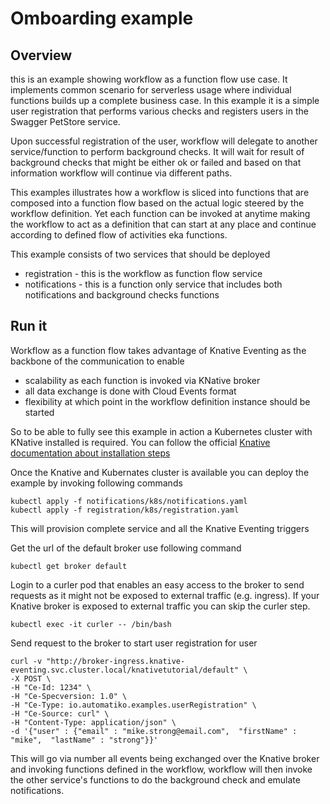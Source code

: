 # Omboarding example

## Overview 

this is an example showing workflow as a function flow use case. It implements common scenario for serverless usage where 
individual functions builds up a complete business case. In this example it is a simple user registration
that performs various checks and registers users in the Swagger PetStore service.

Upon successful registration of the user, workflow will delegate to another service/function to perform background checks.
It will wait for result of background checks that might be either ok or failed and based on that information 
workflow will continue via different paths.

This examples illustrates how a workflow is sliced into functions that are composed into a function flow based on
the actual logic steered by the workflow definition. Yet each function can be invoked at anytime making the workflow to
act as a definition that can start at any place and continue according to defined flow of activities eka functions.

This example consists of two services that should be deployed

- registration - this is the workflow as function flow service
- notifications - this is a function only service that includes both notifications and background checks functions

## Run it

Workflow as a function flow takes advantage of Knative Eventing as the backbone of the communication to enable

- scalability as each function is invoked via KNative broker
- all data exchange is done with Cloud Events format
- flexibility at which point in the workflow definition instance should be started

So to be able to fully see this example in action a Kubernetes cluster with KNative installed is required. You can follow the
official [Knative documentation about installation steps](https://knative.dev/docs/install/)

Once the Knative and Kubernates cluster is available you can deploy the example by invoking following commands

```
kubectl apply -f notifications/k8s/notifications.yaml
kubectl apply -f registration/k8s/registration.yaml
```

This will provision complete service and all the Knative Eventing triggers


Get the url of the default broker use following command

```
kubectl get broker default
```


Login to a curler pod that enables an easy access to the broker to send requests as it might not be exposed to 
external traffic (e.g. ingress). If your Knative broker is exposed to external traffic you can skip the curler step.

```
kubectl exec -it curler -- /bin/bash
```

Send request to the broker to start user registration for user

```
curl -v "http://broker-ingress.knative-eventing.svc.cluster.local/knativetutorial/default" \
-X POST \
-H "Ce-Id: 1234" \
-H "Ce-Specversion: 1.0" \
-H "Ce-Type: io.automatiko.examples.userRegistration" \
-H "Ce-Source: curl" \
-H "Content-Type: application/json" \
-d '{"user" : {"email" : "mike.strong@email.com",  "firstName" : "mike",  "lastName" : "strong"}}'
```

This will go via number all events being exchanged over the Knative broker and invoking functions defined in the workflow, workflow will 
then invoke the other service's functions to do the background check and emulate notifications.

